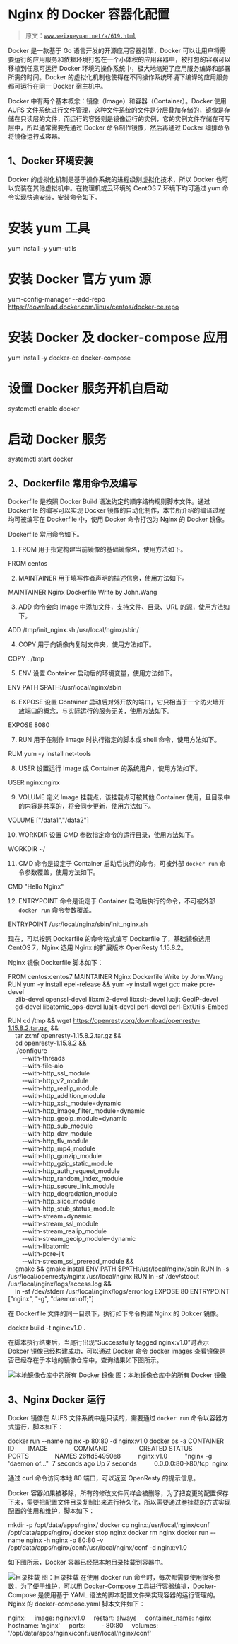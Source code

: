 # Nginx 的 Docker 容器化配置

> 原文：[`www.weixueyuan.net/a/619.html`](http://www.weixueyuan.net/a/619.html)

Docker 是一款基于 Go 语言开发的开源应用容器引擎，Docker 可以让用户将需要运行的应用服务和依赖环境打包在一个小体积的应用容器中，被打包的容器可以移植到任意可运行 Docker 环境的操作系统中，极大地缩短了应用服务编译和部署所需的时间。Docker 的虚拟化机制也使得在不同操作系统环境下编译的应用服务都可运行在同一 Docker 宿主机中。

Docker 中有两个基本概念：镜像（Image）和容器（Container）。Docker 使用 AUFS 文件系统进行文件管理，这种文件系统的文件是分层叠加存储的，镜像是存储在只读层的文件，而运行的容器则是镜像运行的实例，它的实例文件存储在可写层中，所以通常需要先通过 Docker 命令制作镜像，然后再通过 Docker 编排命令将镜像运行成容器。

## 1、Docker 环境安装

Docker 的虚拟化机制是基于操作系统的进程级别虚拟化技术，所以 Docker 也可以安装在其他虚拟机中。在物理机或云环境的 CentOS 7 环境下均可通过 yum 命令实现快速安装，安装命令如下。

# 安装 yum 工具
yum install -y yum-utils

# 安装 Docker 官方 yum 源
yum-config-manager --add-repo https://download.docker.com/linux/centos/docker-ce.repo

# 安装 Docker 及 docker-compose 应用
yum install -y docker-ce docker-compose

# 设置 Docker 服务开机自启动
systemctl enable docker

# 启动 Docker 服务
systemctl start docker

## 2、Dockerfile 常用命令及编写

Dockerfile 是按照 Docker Build 语法约定的顺序结构规则脚本文件。通过 Dockerfile 的编写可以实现 Docker 镜像的自动化制作，本节所介绍的编译过程均可被编写在 Dockerfile 中，使用 Docker 命令打包为 Nginx 的 Docker 镜像。

Dockerfile 常用命令如下。

1) FROM 用于指定构建当前镜像的基础镜像名，使用方法如下。

FROM centos

2) MAINTAINER 用于填写作者声明的描述信息，使用方法如下。

MAINTAINER Nginx Dockerfile Write by John.Wang

3) ADD 命令会向 Image 中添加文件，支持文件、目录、URL 的源，使用方法如下。

ADD /tmp/init_nginx.sh /usr/local/nginx/sbin/

4) COPY 用于向镜像内复制文件夹，使用方法如下。

COPY . /tmp

5) ENV 设置 Container 启动后的环境变量，使用方法如下。

ENV PATH $PATH:/usr/local/nginx/sbin

6) EXPOSE 设置 Container 启动后对外开放的端口，它只相当于一个防火墙开放端口的概念，与实际运行的服务无关，使用方法如下。

EXPOSE 8080

7) RUN 用于在制作 Image 时执行指定的脚本或 shell 命令，使用方法如下。

RUM yum -y install net-tools

8) USER 设置运行 Image 或 Container 的系统用户，使用方法如下。

USER nginx:nginx

9) VOLUME 定义 Image 挂载点，该挂载点可被其他 Container 使用，且目录中的内容是共享的，将会同步更新，使用方法如下。

VOLUME ["/data1","/data2"]

10) WORKDIR 设置 CMD 参数指定命令的运行目录，使用方法如下。

WORKDIR ~/

11) CMD 命令是设定于 Container 启动后执行的命令，可被外部 `docker run` 命令参数覆盖，使用方法如下。

CMD "Hello Nginx"

12) ENTRYPOINT 命令是设定于 Container 启动后执行的命令，不可被外部 `docker run` 命令参数覆盖。

ENTRYPOINT /usr/local/nginx/sbin/init_nginx.sh

现在，可以按照 Dockerfile 的命令格式编写 Dockerfile 了，基础镜像选用 CentOS 7，Nginx 选用 Nginx 的扩展版本 OpenResty 1.15.8.2。

Nginx 镜像 Dockerfile 脚本如下：

FROM centos:centos7
MAINTAINER Nginx Dockerfile Write by John.Wang
RUN yum -y install epel-release && yum -y install wget gcc make pcre-devel \
    zlib-devel openssl-devel libxml2-devel libxslt-devel luajit GeoIP-devel \
    gd-devel libatomic_ops-devel luajit-devel perl-devel perl-ExtUtils-Embed

RUN cd /tmp && wget https://openresty.org/download/openresty-1.15.8.2.tar.gz  && \
    tar zxmf openresty-1.15.8.2.tar.gz && \
    cd openresty-1.15.8.2 && \
    ./configure \
        --with-threads \
        --with-file-aio \
        --with-http_ssl_module \
        --with-http_v2_module \
        --with-http_realip_module \
        --with-http_addition_module \
        --with-http_xslt_module=dynamic \
        --with-http_image_filter_module=dynamic \
        --with-http_geoip_module=dynamic \
        --with-http_sub_module \
        --with-http_dav_module \
        --with-http_flv_module \
        --with-http_mp4_module \
        --with-http_gunzip_module \
        --with-http_gzip_static_module \
        --with-http_auth_request_module \
        --with-http_random_index_module \
        --with-http_secure_link_module \
        --with-http_degradation_module \
        --with-http_slice_module \
        --with-http_stub_status_module \
        --with-stream=dynamic \
        --with-stream_ssl_module \
        --with-stream_realip_module \
        --with-stream_geoip_module=dynamic \
        --with-libatomic \
        --with-pcre-jit \
        --with-stream_ssl_preread_module && \
    gmake && gmake install
ENV PATH $PATH:/usr/local/nginx/sbin
RUN ln -s /usr/local/openresty/nginx /usr/local/nginx
RUN ln -sf /dev/stdout /usr/local/nginx/logs/access.log &&\
    ln -sf /dev/stderr /usr/local/nginx/logs/error.log
EXPOSE 80
ENTRYPOINT ["nginx", "-g", "daemon off;"]

在 Dockerfile 文件的同一目录下，执行如下命令构建 Nginx 的 Dokcer 镜像。

docker build -t nginx:v1.0 .

在脚本执行结束后，当尾行出现“Successfully tagged nginx:v1.0”时表示 Dokcer 镜像已经构建成功，可以通过 Docker 命令 docker images 查看镜像是否已经存在于本地的镜像仓库中，查询结果如下图所示。

![本地镜像仓库中的所有 Docker 镜像](img/e62cb3d00af91b691beac8fabea5e342.png)
图：本地镜像仓库中的所有 Docker 镜像

## 3、Nginx Docker 运行

Docker 镜像在 AUFS 文件系统中是只读的，需要通过 `docker run` 命令以容器方式运行，脚本如下：

docker run --name nginx -p 80:80 -d nginx:v1.0
docker ps -a
CONTAINER ID        IMAGE               COMMAND                  CREATED
STATUS                    PORTS               NAMES
26ffd54950e8          nginx:v1.0          "nginx -g 'daemon of…"  7 seconds ago
Up 7 seconds          0.0.0.0:80->80/tcp  nginx

通过 curl 命令访问本地 80 端口，可以返回 OpenResty 的提示信息。

Docker 容器如果被移除，所有的修改文件同样会被删除，为了把变更的配置保存下来，需要把配置文件目录复制出来进行持久化，所以需要通过卷挂载的方式实现配置的使用和维护，脚本如下：

mkdir -p /opt/data/apps/nginx/
docker cp nginx:/usr/local/nginx/conf /opt/data/apps/nginx/
docker stop nginx
docker rm nginx
docker run --name nginx -h nginx -p 80:80 -v
/opt/data/apps/nginx/conf:/usr/local/nginx/conf -d nginx:v1.0

如下图所示，Docker 容器已经把本地目录挂载到容器中。

![目录挂载](img/7ca6227ff6b2459fa4e87ce20a168f1f.png)
图：目录挂载
在使用 docker run 命令时，每次都需要使用很多参数，为了便于维护，可以用 Docker-Compose 工具进行容器编排，Docker-Compose 是使用基于 YAML 语法的脚本配置文件来实现容器的运行管理的。Nginx 的 docker-compose.yaml 脚本文件如下：

nginx:
    image: nginx:v1.0
    restart: always
    container_name: nginx
    hostname: 'nginx'
    ports:
        - 80:80
    volumes:
        - '/opt/data/apps/nginx/conf:/usr/local/nginx/conf'